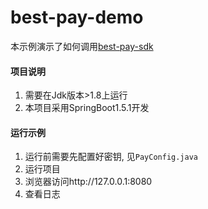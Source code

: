 # best-pay-demo
本示例演示了如何调用[best-pay-sdk](https://github.com/Pay-Group/best-pay-sdk)

#### 项目说明
1. 需要在Jdk版本>1.8上运行
2. 本项目采用SpringBoot1.5.1开发

#### 运行示例
1. 运行前需要先配置好密钥, 见`PayConfig.java`
2. 运行项目
3. 浏览器访问http://127.0.0.1:8080
4. 查看日志
